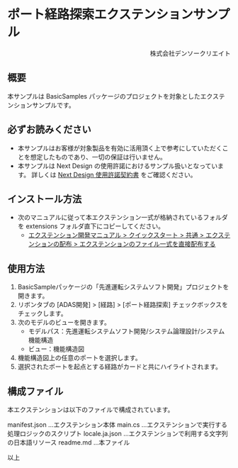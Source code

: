 # ポート経路探索エクステンションサンプル

<div style="text-align: right">株式会社デンソークリエイト</div>

## 概要

本サンプルは BasicSamples パッケージのプロジェクトを対象としたエクステンションサンプルです。

## 必ずお読みください

* 本サンプルはお客様が対象製品を有効に活用頂く上で参考にしていただくことを想定したものであり、一切の保証は行いません。
* 本サンプルは Next Design の使用許諾におけるサンプル扱いとなっています。
    詳しくは [Next Design 使用許諾契約書](https://www.nextdesign.app/agreements/LicenseAgreement.pdf) をご確認ください。

## インストール方法

* 次のマニュアルに従って本エクステンション一式が格納されているフォルダを extensions フォルダ直下にコピーしてください。
   * [エクステンション開発マニュアル > クイックスタート > 共通 > エクステンションの配布 > エクステンションのファイル一式を直接配布する](https://docs.nextdesign.app/extension/docs/getting-started/common/deployment#エクステンションのファイル一式を直接配布する)

## 使用方法

1. BasicSampleパッケージの「先進運転システムソフト開発」プロジェクトを開きます。
2. リボンタブの [ADAS開発] > [経路] > [ポート経路探索] チェックボックスをチェックします。
3. 次のモデルのビューを開きます。
   * モデルパス：先進運転システムソフト開発/システム論理設計/システム機能構造
   * ビュー：機能構造図
4. 機能構造図上の任意のポートを選択します。
5. 選択されたポートを起点とする経路がカードと共にハイライトされます。

## 構成ファイル

本エクステンションは以下のファイルで構成されています。

manifest.json	…エクステンション本体
main.cs		…エクステンションで実行する処理ロジックのスクリプト
locale.ja.json	…エクステンションで利用する文字列の日本語リソース
readme.md	…本ファイル

以上
